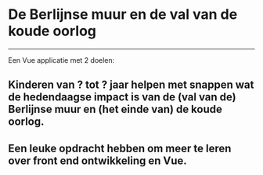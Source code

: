 # De Berlijnse muur en de val van de koude oorlog
---
Een Vue applicatie met 2 doelen:
## Kinderen van ? tot ? jaar helpen met snappen wat de hedendaagse impact is van de (val van de) Berlijnse muur en (het einde van) de koude oorlog.

## Een leuke opdracht hebben om meer te leren over front end ontwikkeling en Vue.
